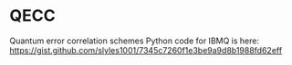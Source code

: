 # QECC
Quantum error correlation schemes
Python code for IBMQ is here:
https://gist.github.com/slyles1001/7345c7260f1e3be9a9d8b1988fd62eff